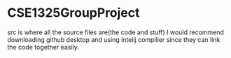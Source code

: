 # CSE1325GroupProject
src is where all the source files are(the code and stuff)
I would recommend downloading github desktop and using intellj compilier since they can link the code together easily.
